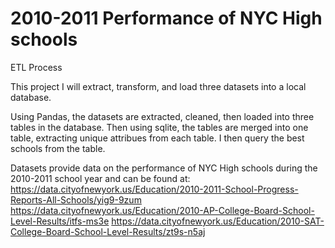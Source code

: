 # 2010-2011 Performance of NYC High schools
ETL Process

This project I will extract, transform, and load three datasets into a local database.

Using Pandas, the datasets are extracted, cleaned, then loaded into three tables in the database.
Then using sqlite, the tables are merged into one table, extracting unique attribues from each table.
I then query the best schools from the table.

Datasets provide data on the performance of NYC High schools during the 2010-2011 school year and can be found at:
https://data.cityofnewyork.us/Education/2010-2011-School-Progress-Reports-All-Schools/yig9-9zum
https://data.cityofnewyork.us/Education/2010-AP-College-Board-School-Level-Results/itfs-ms3e
https://data.cityofnewyork.us/Education/2010-SAT-College-Board-School-Level-Results/zt9s-n5aj
